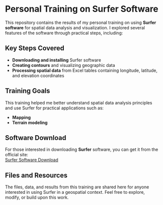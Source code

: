 # Personal Training on Surfer Software

This repository contains the results of my personal training on using **Surfer software** for spatial data analysis and visualization. I explored several features of the software through practical steps, including:

## Key Steps Covered

- **Downloading and installing** Surfer software
- **Creating contours** and visualizing geographic data
- **Processing spatial data** from Excel tables containing longitude, latitude, and elevation coordinates

## Training Goals

This training helped me better understand spatial data analysis principles and use Surfer for practical applications such as:

- **Mapping**
- **Terrain modeling**

## Software Download

For those interested in downloading **Surfer** software, you can get it from the official site:  
[Surfer Software Download](https://odv.awi.de/)

## Files and Resources

The files, data, and results from this training are shared here for anyone interested in using Surfer in a geospatial context. Feel free to explore, modify, or build upon this work.
